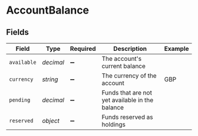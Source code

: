 # AccountBalance


## Fields

| Field                                           | Type                                            | Required                                        | Description                                     | Example                                         |
| ----------------------------------------------- | ----------------------------------------------- | ----------------------------------------------- | ----------------------------------------------- | ----------------------------------------------- |
| `available`                                     | *decimal*                                       | :heavy_minus_sign:                              | The account's current balance                   |                                                 |
| `currency`                                      | *string*                                        | :heavy_minus_sign:                              | The currency of the account                     | GBP                                             |
| `pending`                                       | *decimal*                                       | :heavy_minus_sign:                              | Funds that are not yet available in the balance |                                                 |
| `reserved`                                      | *object*                                        | :heavy_minus_sign:                              | Funds reserved as holdings                      |                                                 |